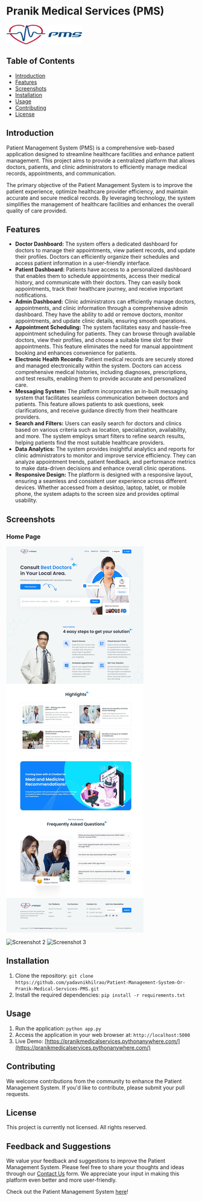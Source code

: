 # Pranik Medical Services (PMS)

![Project Logo](./static/assets/img/logo.png)

## Table of Contents
- [Introduction](#introduction)
- [Features](#features)
- [Screenshots](#screenshots)
- [Installation](#installation)
- [Usage](#usage)
- [Contributing](#contributing)
- [License](#license)

## Introduction
Patient Management System (PMS) is a comprehensive web-based application designed to streamline healthcare facilities and enhance patient management. This project aims to provide a centralized platform that allows doctors, patients, and clinic administrators to efficiently manage medical records, appointments, and communication.

The primary objective of the Patient Management System is to improve the patient experience, optimize healthcare provider efficiency, and maintain accurate and secure medical records. By leveraging technology, the system simplifies the management of healthcare facilities and enhances the overall quality of care provided.

## Features
- **Doctor Dashboard:** The system offers a dedicated dashboard for doctors to manage their appointments, view patient records, and update their profiles. Doctors can efficiently organize their schedules and access patient information in a user-friendly interface.
- **Patient Dashboard:** Patients have access to a personalized dashboard that enables them to schedule appointments, access their medical history, and communicate with their doctors. They can easily book appointments, track their healthcare journey, and receive important notifications.
- **Admin Dashboard:** Clinic administrators can efficiently manage doctors, appointments, and clinic information through a comprehensive admin dashboard. They have the ability to add or remove doctors, monitor appointments, and update clinic details, ensuring smooth operations.
- **Appointment Scheduling:** The system facilitates easy and hassle-free appointment scheduling for patients. They can browse through available doctors, view their profiles, and choose a suitable time slot for their appointments. This feature eliminates the need for manual appointment booking and enhances convenience for patients.
- **Electronic Health Records:** Patient medical records are securely stored and managed electronically within the system. Doctors can access comprehensive medical histories, including diagnoses, prescriptions, and test results, enabling them to provide accurate and personalized care.
- **Messaging System:** The platform incorporates an in-built messaging system that facilitates seamless communication between doctors and patients. This feature allows patients to ask questions, seek clarifications, and receive guidance directly from their healthcare providers.
- **Search and Filters:** Users can easily search for doctors and clinics based on various criteria such as location, specialization, availability, and more. The system employs smart filters to refine search results, helping patients find the most suitable healthcare providers.
- **Data Analytics:** The system provides insightful analytics and reports for clinic administrators to monitor and improve service efficiency. They can analyze appointment trends, patient feedback, and performance metrics to make data-driven decisions and enhance overall clinic operations.
- **Responsive Design:** The platform is designed with a responsive layout, ensuring a seamless and consistent user experience across different devices. Whether accessed from a desktop, laptop, tablet, or mobile phone, the system adapts to the screen size and provides optimal usability.

## Screenshots

### Home Page
![Home Page](./static/assets/img/home.jpeg)

![Screenshot 2](path_to_screenshot_2.png)
![Screenshot 3](path_to_screenshot_3.png)

## Installation
1. Clone the repository: `git clone https://github.com/yadavnikhilrao/Patient-Management-System-Or-Pranik-Medical-Services-PMS.git`
2. Install the required dependencies: `pip install -r requirements.txt`

## Usage
1. Run the application: `python app.py`
2. Access the application in your web browser at: `http://localhost:5000`
3. Live Demo: [https://pranikmedicalservices.pythonanywhere.com/](https://pranikmedicalservices.pythonanywhere.com/)

## Contributing
We welcome contributions from the community to enhance the Patient Management System. If you'd like to contribute, please submit your pull requests.

## License
This project is currently not licensed. All rights reserved.

## Feedback and Suggestions
We value your feedback and suggestions to improve the Patient Management System. Please feel free to share your thoughts and ideas through our [Contact Us](https://pranikmedicalservices.pythonanywhere.com/contact) form. We appreciate your input in making this platform even better and more user-friendly.

Check out the Patient Management System [here](https://pranikmedicalservices.pythonanywhere.com)!
